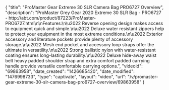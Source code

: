 {
    "title": "ProMaster Gear Extreme 30 SLR Camera Bag PRO6727 Overview",
    "description": "ProMaster Grey Gear 2020 Extreme 30 SLR Bag - PRO6727 - http:\/\/abt.com\/product\/87223\/ProMaster-PRO6727.html\n\nFeatures:\n\u2022 Reverse opening design makes access to equipment quick and simple.\n\u2022 Deluxe water resistant zippers help to protect your equipment in the most extreme conditions.\n\u2022 Exterior accessory and literature pockets provide plenty of accessory storage.\n\u2022 Mesh end pocket and accessory loop straps offer the ultimate in versatility.\n\u2022 Strong ballistic nylon with water-resistant coating ensures long-lasting durability.\n\u2022 Deluxe hide-away waist belt heavy padded shoulder strap and extra comfort padded carrying handle provide versatile comfortable carrying options.",
    "videoid": "69863958",
    "date_created": "1426685420",
    "date_modified": "1476998733",
    "type": "captivate",
    "layout": "video",
    "url": "\/v\/promaster-gear-extreme-30-slr-camera-bag-pro6727-overview\/69863958"
}